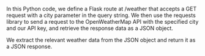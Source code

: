 In this Python code, we define a Flask route at /weather that accepts a GET request with a city parameter in the query string. We then use the requests library to send a request to the OpenWeatherMap API with the specified city and our API key, and retrieve the response data as a JSON object.

We extract the relevant weather data from the JSON object and return it as a JSON response.

